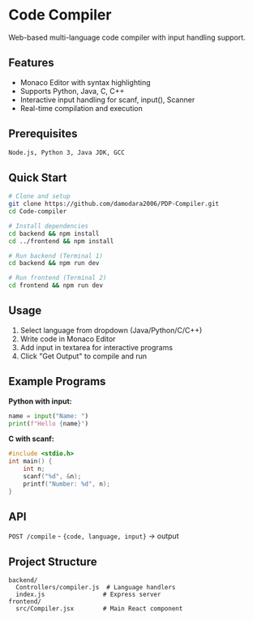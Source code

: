 # Code Compiler

Web-based multi-language code compiler with input handling support.

## Features
- Monaco Editor with syntax highlighting
- Supports Python, Java, C, C++
- Interactive input handling for scanf, input(), Scanner
- Real-time compilation and execution

## Prerequisites
```bash
Node.js, Python 3, Java JDK, GCC
```

## Quick Start
```bash
# Clone and setup
git clone https://github.com/damodara2006/PDP-Compiler.git
cd Code-compiler

# Install dependencies
cd backend && npm install
cd ../frontend && npm install

# Run backend (Terminal 1)
cd backend && npm run dev

# Run frontend (Terminal 2)  
cd frontend && npm run dev
```

## Usage
1. Select language from dropdown (Java/Python/C/C++)
2. Write code in Monaco Editor
3. Add input in textarea for interactive programs
4. Click "Get Output" to compile and run

## Example Programs

**Python with input:**
```python
name = input("Name: ")
print(f"Hello {name}")
```

**C with scanf:**
```c
#include <stdio.h>
int main() {
    int n;
    scanf("%d", &n);
    printf("Number: %d", n);
}
```

## API
`POST /compile` - `{code, language, input}` → output

## Project Structure
```
backend/
  Controllers/compiler.js  # Language handlers
  index.js                # Express server
frontend/
  src/Compiler.jsx        # Main React component
```

